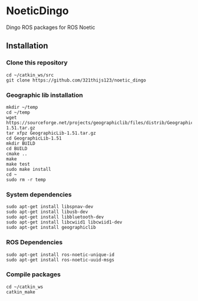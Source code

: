 # NoeticDingo
Dingo ROS packages for ROS Noetic

## Installation
### Clone this repository
```
cd ~/catkin_ws/src
git clone https://github.com/321thijs123/noetic_dingo
```

### Geographic lib installation
```
mkdir ~/temp
cd ~/temp
wget https://sourceforge.net/projects/geographiclib/files/distrib/GeographicLib-1.51.tar.gz
tar xfpz GeographicLib-1.51.tar.gz
cd GeographicLib-1.51
mkdir BUILD
cd BUILD
cmake ..
make
make test
sudo make install
cd ~
sudo rm -r temp
```

### System dependencies
```
sudo apt-get install libspnav-dev
sudo apt-get install libusb-dev
sudo apt-get install libbluetooth-dev
sudo apt-get install libcwiid1 libcwiid1-dev
sudo apt-get install geographiclib
```

### ROS Dependencies
```
sudo apt-get install ros-noetic-unique-id
sudo apt-get install ros-noetic-uuid-msgs
```

### Compile packages
```
cd ~/catkin_ws
catkin_make
```
